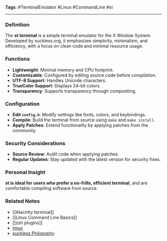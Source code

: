 **Tags**: #TerminalEmulator #Linux #CommandLine #st

---

### Definition

The **st terminal** is a simple terminal emulator for the X Window System. Developed by suckless.org, it emphasizes simplicity, minimalism, and efficiency, with a focus on clean code and minimal resource usage.

### Functions

- **Lightweight**: Minimal memory and CPU footprint.
- **Customizable**: Configured by editing source code before compilation.
- **UTF-8 Support**: Handles Unicode characters.
- **TrueColor Support**: Displays 24-bit colors.
- **Transparency**: Supports transparency through compositing.

### Configuration

- **Edit `config.h`**: Modify settings like fonts, colors, and keybindings.
- **Compile**: Build the terminal from source using `make` and `make install`.
- **Apply Patches**: Extend functionality by applying patches from the community.

### Security Considerations

- **Source Review**: Audit code when applying patches.
- **Regular Updates**: Stay updated with the latest version for security fixes.

### Personal Insight

**st is ideal for users who prefer a no-frills, efficient terminal**, and are comfortable compiling software from source.

### Related Notes

- [[Alacritty terminal]]
- [[Linux Command Line Basics]]
- [[zsh plugins]]
- [tmux](tmux.md)
- [suckless Philosophy](suckless%20Philosophy.md)
